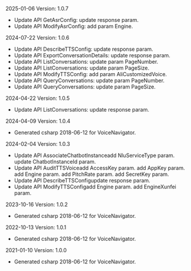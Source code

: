2025-01-06 Version: 1.0.7
- Update API GetAsrConfig: update response param.
- Update API ModifyAsrConfig: add param Engine.


2024-07-22 Version: 1.0.6
- Update API DescribeTTSConfig: update response param.
- Update API ExportConversationDetails: update response param.
- Update API ListConversations: update param PageNumber.
- Update API ListConversations: update param PageSize.
- Update API ModifyTTSConfig: add param AliCustomizedVoice.
- Update API QueryConversations: update param PageNumber.
- Update API QueryConversations: update param PageSize.


2024-04-22 Version: 1.0.5
- Update API ListConversations: update response param.


2024-04-09 Version: 1.0.4
- Generated csharp 2018-06-12 for VoiceNavigator.

2024-02-04 Version: 1.0.3
- Update API AssociateChatbotInstanceadd NluServiceType param.
update ChatbotInstanceId param.
- Update API AuditTTSVoiceadd AccessKey param.
add AppKey param.
add Engine param.
add PitchRate param.
add SecretKey param.
- Update API DescribeTTSConfigupdate response param.
- Update API ModifyTTSConfigadd Engine param.
add EngineXunfei param.


2023-10-16 Version: 1.0.2
- Generated csharp 2018-06-12 for VoiceNavigator.

2022-10-13 Version: 1.0.1
- Generated csharp 2018-06-12 for VoiceNavigator.

2021-01-10 Version: 1.0.0
- Generated csharp 2018-06-12 for VoiceNavigator.

